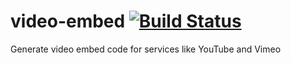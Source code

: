 video-embed [![Build Status](https://travis-ci.org/jellekralt/video-embed.svg?branch=v0.1.0)](https://travis-ci.org/jellekralt/video-embed)
===========

Generate video embed code for services like YouTube and Vimeo
